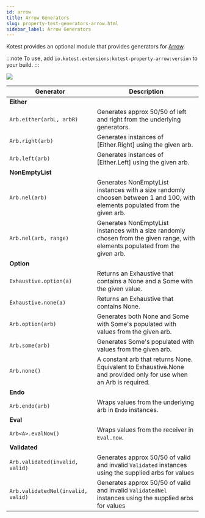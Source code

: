 ```yaml
---
id: arrow
title: Arrow Generators
slug: property-test-generators-arrow.html
sidebar_label: Arrow Generators
---
```


Kotest provides an optional module that provides generators for [Arrow](https://arrow-kt.io).

:::note
To use, add `io.kotest.extensions:kotest-property-arrow:version` to your build.
:::

[<img src="https://img.shields.io/maven-central/v/io.kotest.extensions/kotest-property-arrow?label=latest%20release"/>](https://search.maven.org/search?q=kotest-property-arrow)


| Generator                          | Description                                                                                                                    |
|------------------------------------|--------------------------------------------------------------------------------------------------------------------------------|
| **Either**                         |
| `Arb.either(arbL, arbR)`           | Generates approx 50/50 of left and right from the underlying generators.                                                       |
| `Arb.right(arb)`                   | Generates instances of [Either.Right] using the given arb.                                                                     |
| `Arb.left(arb)`                    | Generates instances of [Either.Left] using the given arb.                                                                      |
| **NonEmptyList**                   |
| `Arb.nel(arb)`                     | Generates NonEmptyList instances with a size randomly choosen between 1 and 100, with elements populated from the given arb.   |
| `Arb.nel(arb, range)`              | Generates NonEmptyList instances with a size randomly chosen from the given range, with elements populated from the given arb. |
| **Option**                         |
| `Exhaustive.option(a)`             | Returns an Exhaustive that contains a None and a Some with the given value.                                                    |
| `Exhaustive.none(a)`               | Returns an Exhaustive that contains None.                                                                                      |
| `Arb.option(arb)`                  | Generates both None and Some with Some's populated with values from the given arb.                                             |
| `Arb.some(arb)`                    | Generates Some's populated with values from the given arb.                                                                     |
| `Arb.none()`                       | A constant arb that returns None. Equivalent to Exhaustive.None and provided only for use when an Arb is required.             |
| **Endo**                           |                                                                                                                                |
| `Arb.endo(arb)`                    | Wraps values from the underlying arb in `Endo` instances.                                                                      |
| **Eval**                           |                                                                                                                                |
| `Arb<A>.evalNow()`                 | Wraps values from the receiver in `Eval.now`.                                                                                  |
| **Validated**                      |                                                                                                                                |
| `Arb.validated(invalid, valid)`    | Generates approx 50/50 of valid and invalid `Validated` instances using the supplied arbs for values                           |
| `Arb.validatedNel(invalid, valid)` | Generates approx 50/50 of valid and invalid `ValidatedNel` instances using the supplied arbs for values                        |
